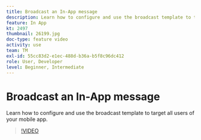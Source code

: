 ```yaml
---
title: Broadcast an In-App message
description: Learn how to configure and use the broadcast template to target all users of your mobile app.
feature: In App
kt: 2497
thumbnail: 26199.jpg
doc-type: feature video
activity: use
team: TM
exl-id: 55cc83d2-e1ec-488d-b36a-b5f8c96dc412
role: User, Developer
level: Beginner, Intermediate
---
```

# Broadcast an In-App message

Learn how to configure and use the broadcast template to target all users of your mobile app.

>[!VIDEO](https://video.tv.adobe.com/v/26199?quality=12&learn=on)
